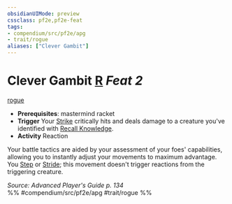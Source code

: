 ```yaml
---
obsidianUIMode: preview
cssclass: pf2e,pf2e-feat
tags:
- compendium/src/pf2e/apg
- trait/rogue
aliases: ["Clever Gambit"]
---
```

# Clever Gambit  [R](../../rules/core-rulebook/chapter-9-playing-the-game.md#Actions "Reaction") *Feat 2*  
[rogue](../../rules/traits/rogue.md)  

- **Prerequisites**: mastermind racket
- **Trigger** Your [Strike](../../rules/actions/strike.md) critically hits and deals damage to a creature you've identified with [Recall Knowledge](../../rules/actions/recall-knowledge.md).
- **Activity** Reaction

Your battle tactics are aided by your assessment of your foes' capabilities, allowing you to instantly adjust your movements to maximum advantage. You [Step](../../rules/actions/step.md) or [Stride](../../rules/actions/stride.md); this movement doesn't trigger reactions from the triggering creature.

*Source: Advanced Player's Guide p. 134*  
%% #compendium/src/pf2e/apg #trait/rogue %%